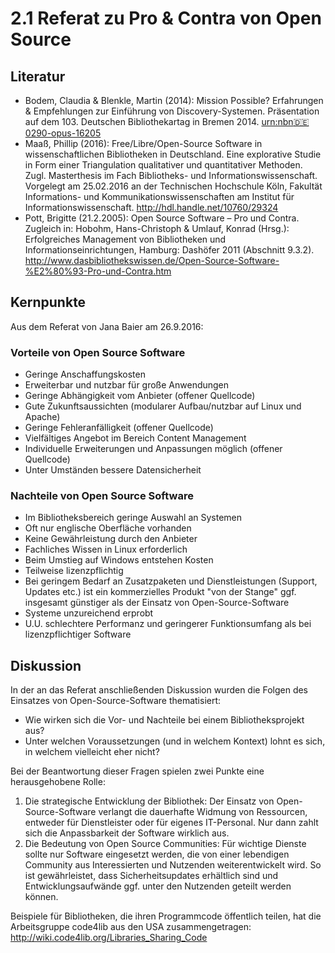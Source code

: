 # 2.1 Referat zu Pro & Contra von Open Source

## Literatur

* Bodem, Claudia & Blenkle, Martin (2014): Mission Possible? Erfahrungen & Empfehlungen zur Einführung von Discovery-Systemen. Präsentation auf dem 103. Deutschen Bibliothekartag in Bremen 2014. [urn:nbn:de:0290-opus-16205](http://nbn-resolving.de/urn/resolver.pl?urn:nbn:de:0290-opus-16205)
* Maaß, Phillip (2016): Free/Libre/Open-Source Software in wissenschaftlichen Bibliotheken in Deutschland. Eine explorative Studie in Form einer Triangulation qualitativer und quantitativer Methoden. Zugl. Masterthesis im Fach Bibliotheks- und Informationswissenschaft. Vorgelegt am 
25.02.2016 an der Technischen Hochschule Köln, Fakultät Informations- und Kommunikationswissenschaften am Institut für 
Informationswissenschaft. http://hdl.handle.net/10760/29324
* Pott, Brigitte (21.2.2005): Open Source Software – Pro und Contra. Zugleich in: Hobohm, Hans-Christoph & Umlauf, Konrad (Hrsg.): Erfolgreiches Management von Bibliotheken und Informationseinrichtungen, Hamburg: Dashöfer 2011 (Abschnitt 9.3.2). http://www.dasbibliothekswissen.de/Open-Source-Software-%E2%80%93-Pro-und-Contra.htm

## Kernpunkte

Aus dem Referat von Jana Baier am 26.9.2016:

### Vorteile von Open Source Software

* Geringe Anschaffungskosten
* Erweiterbar und nutzbar für große Anwendungen
* Geringe Abhängigkeit vom Anbieter (offener Quellcode)
* Gute Zukunftsaussichten (modularer Aufbau/nutzbar auf Linux und Apache)
* Geringe Fehleranfälligkeit (offener Quellcode)
* Vielfältiges Angebot im Bereich Content Management
* Individuelle Erweiterungen und Anpassungen möglich (offener Quellcode)
* Unter Umständen bessere Datensicherheit

### Nachteile von Open Source Software

* Im Bibliotheksbereich geringe Auswahl an Systemen
* Oft nur englische Oberfläche vorhanden
* Keine Gewährleistung durch den Anbieter
* Fachliches Wissen in Linux erforderlich
* Beim Umstieg auf Windows entstehen Kosten
* Teilweise lizenzpflichtig
* Bei geringem Bedarf an Zusatzpaketen und Dienstleistungen (Support, Updates etc.) ist ein kommerzielles Produkt "von der Stange" ggf. insgesamt günstiger als der Einsatz von Open-Source-Software
* Systeme unzureichend erprobt
* U.U. schlechtere Performanz und geringerer Funktionsumfang als bei lizenzpflichtiger Software

## Diskussion

In der an das Referat anschließenden Diskussion wurden die Folgen des Einsatzes von Open-Source-Software thematisiert:
* Wie wirken sich die Vor- und Nachteile bei einem Bibliotheksprojekt aus?
* Unter welchen Voraussetzungen (und in welchem Kontext) lohnt es sich, in welchem vielleicht eher nicht?

Bei der Beantwortung dieser Fragen spielen zwei Punkte eine herausgehobene Rolle:
1. Die strategische Entwicklung der Bibliothek: Der Einsatz von Open-Source-Software verlangt die dauerhafte Widmung von Ressourcen, entweder für Dienstleister oder für eigenes IT-Personal. Nur dann zahlt sich die Anpassbarkeit der Software wirklich aus.
2. Die Bedeutung von Open Source Communities: Für wichtige Dienste sollte nur Software eingesetzt werden, die von einer lebendigen Community aus Interessierten und Nutzenden weiterentwickelt wird. So ist gewährleistet, dass Sicherheitsupdates erhältlich sind und Entwicklungsaufwände ggf. unter den Nutzenden geteilt werden können.

Beispiele für Bibliotheken, die ihren Programmcode öffentlich teilen, hat die Arbeitsgruppe code4lib aus den USA zusammengetragen: http://wiki.code4lib.org/Libraries_Sharing_Code
